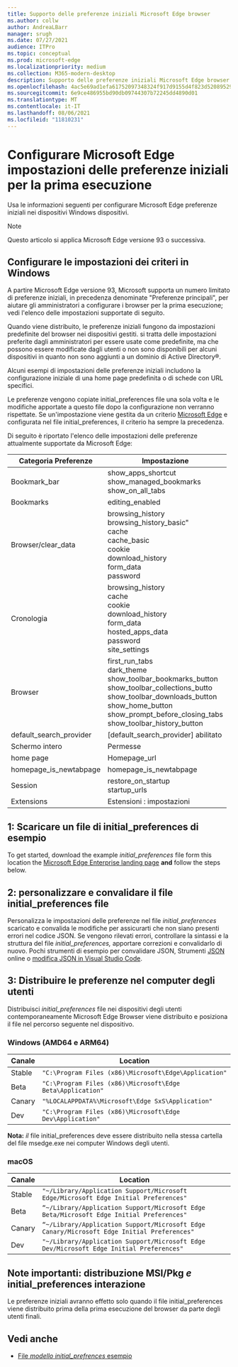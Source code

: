 ```yaml
---
title: Supporto delle preferenze iniziali Microsoft Edge browser
ms.author: collw
author: AndreaLBarr
manager: srugh
ms.date: 07/27/2021
audience: ITPro
ms.topic: conceptual
ms.prod: microsoft-edge
ms.localizationpriority: medium
ms.collection: M365-modern-desktop
description: Supporto delle preferenze iniziali Microsoft Edge browser.
ms.openlocfilehash: 4ac5e69ad1efa61752097348324f917d9155d4f823d520895296c8ab01d7065c
ms.sourcegitcommit: 6e9ce486955bd90db09744307b72245dd4890d01
ms.translationtype: MT
ms.contentlocale: it-IT
ms.lasthandoff: 08/06/2021
ms.locfileid: "11810231"
---
```

# <a name="configure-microsoft-edge-using-initial-preferences-settings-for-the-first-run"></a>Configurare Microsoft Edge impostazioni delle preferenze iniziali per la prima esecuzione

Usa le informazioni seguenti per configurare Microsoft Edge preferenze iniziali nei dispositivi Windows dispositivi.

> [!Note]
> Questo articolo si applica Microsoft Edge versione 93 o successiva.

## <a name="configure-policy-settings-on-windows"></a>Configurare le impostazioni dei criteri in Windows

A partire Microsoft Edge versione 93, Microsoft supporta un numero limitato di preferenze iniziali, in precedenza denominate "Preferenze principali", per aiutare gli amministratori a configurare i browser per la prima esecuzione; vedi l'elenco delle impostazioni supportate di seguito.  

Quando viene distribuito, le preferenze iniziali fungono da impostazioni predefinite del browser nei dispositivi gestiti. si tratta delle impostazioni preferite dagli amministratori per essere usate come predefinite, ma che possono essere modificate dagli utenti o non sono disponibili per alcuni dispositivi in quanto non sono aggiunti a un dominio di Active Directory®.

Alcuni esempi di impostazioni delle preferenze iniziali includono la configurazione iniziale di una home page predefinita o di schede con URL specifici.

Le preferenze vengono copiate initial_preferences file una sola volta e le modifiche apportate a questo file dopo la configurazione non verranno rispettate. Se un'impostazione viene gestita da un criterio [Microsoft Edge](/deployedge/microsoft-edge-policies) e configurata nel file initial_preferences, il criterio ha sempre la precedenza.

Di seguito è riportato l'elenco delle impostazioni delle preferenze attualmente supportate da Microsoft Edge:

| Categoria Preferenze | Impostazione |
| - | - |
| Bookmark_bar | show_apps_shortcut<br>show_managed_bookmarks<br>show_on_all_tabs |
| Bookmarks | editing_enabled |
| Browser/clear_data | browsing_history<br>browsing_history_basic"<br>cache<br>cache_basic<br>cookie<br>download_history<br>form_data<br>password |
| Cronologia | browsing_history<br>cache<br>cookie<br>download_history<br>form_data<br>hosted_apps_data<br>password<br>site_settings |
| Browser | first_run_tabs<br>dark_theme<br>show_toolbar_bookmarks_button<br>show_toolbar_collections_butto<br>show_toolbar_downloads_button<br>show_home_button<br>show_prompt_before_closing_tabs<br>show_toolbar_history_button |
| default_search_provider | [default_search_provider] abilitato |
| Schermo intero | Permesse |
| home page | Homepage_url |
| homepage_is_newtabpage | homepage_is_newtabpage |
| Session | restore_on_startup<br>startup_urls |
| Extensions | Estensioni : impostazioni |

## <a name="1-download-an-example-initial_preferences-file"></a>1: Scaricare un file di initial_preferences di esempio

To get started, download the example *initial_preferences* file form this location the [Microsoft Edge Enterprise landing page](https://www.microsoft.com/edge/business/download) **and** follow the steps below.

## <a name="2-customize-and-validate-the-initial_preferences-file"></a>2: personalizzare e convalidare il file initial_preferences file

Personalizza le impostazioni delle preferenze nel file *initial_preferences* scaricato e convalida le modifiche per assicurarti che non siano presenti errori nel codice JSON. Se vengono rilevati errori, controllare la sintassi e la struttura del file *initial_preferences,* apportare correzioni e convalidarlo di nuovo. Pochi strumenti di esempio per convalidare JSON, Strumenti [JSON](https://jsonformatter.org/) online o [modifica JSON in Visual Studio Code](https://code.visualstudio.com/docs/languages/json).

## <a name="3-deploy-preferences-to-users-computer"></a>3: Distribuire le preferenze nel computer degli utenti

Distribuisci *initial_preferences* file nei dispositivi degli utenti contemporaneamente Microsoft Edge Browser viene distribuito e posiziona il file nel percorso seguente nel dispositivo.

### <a name="windows-amd64-and-arm64"></a>Windows (AMD64 e ARM64)

| Canale | Location |
| - | - |
| Stable | `"C:\Program Files (x86)\Microsoft\Edge\Application"` |
| Beta | `"C:\Program Files (x86)\Microsoft\Edge Beta\Application"` |
|Canary | `"%LOCALAPPDATA%\Microsoft\Edge SxS\Application"` |
| Dev | `"C:\Program Files (x86)\Microsoft\Edge Dev\Application"` |

**Nota:** *il* file initial_preferences deve essere distribuito nella stessa cartella del file msedge.exe nei computer Windows degli utenti.  

### <a name="macos"></a>macOS

| Canale | Location |
| - | - |
| Stable | `"~/Library/Application Support/Microsoft Edge/Microsoft Edge Initial Preferences"` |
| Beta | `“~/Library/Application Support/Microsoft Edge Beta/Microsoft Edge Initial Preferences"` |
| Canary | `“~/Library/Application Support/Microsoft Edge Canary/Microsoft Edge Initial Preferences"` |
| Dev | `"~/Library/Application Support/Microsoft Edge Dev/Microsoft Edge Initial Preferences"` |

## <a name="important-notes-msi--pkg-deployment-and-initial_preferences-interaction"></a>Note importanti: distribuzione MSI/Pkg *e* initial_preferences interazione

Le preferenze iniziali avranno effetto solo quando il file initial_preferences viene distribuito prima della prima esecuzione del browser da parte degli utenti finali.  

## <a name="see-also"></a>Vedi anche

- [File *modello initial_prefrences* esempio](https://www.microsoft.com/edge/business/download)
